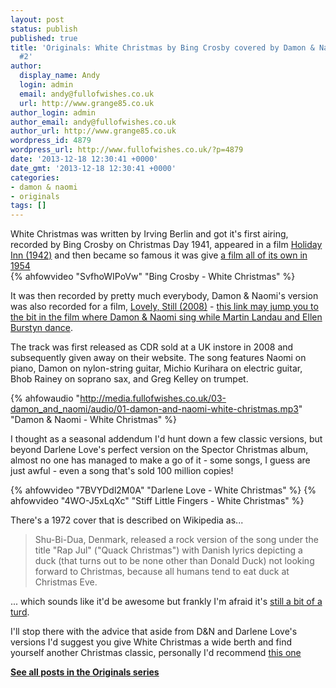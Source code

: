 ```yaml
---
layout: post
status: publish
published: true
title: 'Originals: White Christmas by Bing Crosby covered by Damon & Naomi: Xmas special
  #2'
author:
  display_name: Andy
  login: admin
  email: andy@fullofwishes.co.uk
  url: http://www.grange85.co.uk
author_login: admin
author_email: andy@fullofwishes.co.uk
author_url: http://www.grange85.co.uk
wordpress_id: 4879
wordpress_url: http://www.fullofwishes.co.uk/?p=4879
date: '2013-12-18 12:30:41 +0000'
date_gmt: '2013-12-18 12:30:41 +0000'
categories:
- damon & naomi
- originals
tags: []
---
```

<p>White Christmas was written by Irving Berlin and got it's first airing, recorded by Bing Crosby on Christmas Day 1941, appeared in a film <a href="http://en.wikipedia.org/wiki/Holiday_Inn_%28film%29">Holiday Inn (1942)</a> and then became so famous it was give <a href="http://en.wikipedia.org/wiki/White_Christmas_(film)">a film all of its own in 1954</a><br />
{% ahfowvideo "SvfhoWIPoVw" "Bing Crosby - White Christmas" %}</p>
<p>It was then recorded by pretty much everybody, Damon &amp; Naomi's version was also recorded for a film, <a href="http://en.wikipedia.org/wiki/Lovely,_Still">Lovely, Still (2008)</a> - <a href="http://youtu.be/Jy8hPGvuTZM?t=1h1m4s">this link may jump you to the bit in the film where Damon &amp; Naomi sing while Martin Landau and Ellen Burstyn dance</a>.</p>
<p>The track was first released as CDR sold at a UK instore in 2008 and subsequently given away on their website. The song features Naomi on piano, Damon on nylon-string guitar, Michio Kurihara on electric guitar, Bhob Rainey on soprano sax, and Greg Kelley on trumpet.</p>

{% ahfowaudio "http://media.fullofwishes.co.uk/03-damon_and_naomi/audio/01-damon-and-naomi-white-christmas.mp3" "Damon & Naomi - White Christmas" %}

<p>I thought as a seasonal addendum I'd hunt down a few classic versions, but beyond Darlene Love's perfect version on the Spector Christmas album, almost no one has managed to make a go of it - some songs, I guess are just awful - even a song that's sold 100 million copies!</p>
{% ahfowvideo "7BVYDdl2M0A" "Darlene Love - White Christmas" %}
{% ahfowvideo "4WO-J5xLqXc" "Stiff Little Fingers - White Christmas" %}
<p>There's a 1972 cover that is described on Wikipedia as...</p>
<blockquote><p> Shu-Bi-Dua, Denmark, released a rock version of the song under the title "Rap Jul" ("Quack Christmas") with Danish lyrics depicting a duck (that turns out to be none other than Donald Duck) not looking forward to Christmas, because all humans tend to eat duck at Christmas Eve.</p></blockquote>
<p>... which sounds like it'd be awesome but frankly I'm afraid it's <a href="http://youtu.be/fXlyRjshoGc">still a bit of a turd</a>.</p>
<p>I'll stop there with the advice that aside from D&amp;N and Darlene Love's versions I'd suggest you give White Christmas a wide berth and find yourself another Christmas classic, personally I'd recommend <a href="http://www.youtube.com/watch?v=ARq6uYSsUq0">this one</a></p>
<p><strong><a href="/category/originals/" title="List: Originals">See all posts in the Originals series</a></strong></p>
